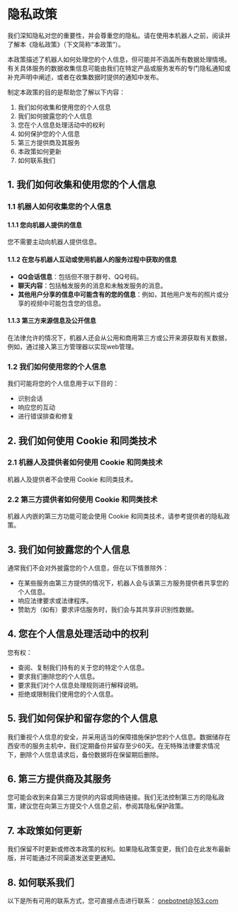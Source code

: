 # 隐私政策

我们深知隐私对您的重要性，并会尊重您的隐私。请在使用本机器人之前，阅读并了解本《隐私政策》（下文简称“本政策”）。

本政策描述了机器人如何处理您的个人信息，但可能并不涵盖所有数据处理情境。有关具体服务的数据收集信息可能由我们在特定产品或服务发布的专门隐私通知或补充声明中阐述，或者在收集数据时提供的通知中发布。

制定本政策的目的是帮助您了解以下内容：

1. 我们如何收集和使用您的个人信息
2. 我们如何披露您的个人信息
3. 您在个人信息处理活动中的权利
4. 如何保护您的个人信息
5. 第三方提供商及其服务
6. 本政策如何更新
7. 如何联系我们

## 1. 我们如何收集和使用您的个人信息

### 1.1 机器人如何收集您的个人信息

#### 1.1.1 您向机器人提供的信息
您不需要主动向机器人提供信息。

#### 1.1.2 在您与机器人互动或使用机器人的服务过程中获取的信息
- **QQ会话信息**：包括但不限于群号、QQ号码。
- **聊天内容**：包括触发服务的消息和未触发服务的消息。
- **其他用户分享的信息中可能含有的您的信息**：例如，其他用户发布的照片或分享的视频中可能包含您的信息。

#### 1.1.3 第三方来源信息及公开信息
在法律允许的情况下，机器人还会从公用和商用第三方或公开来源获取有关数据，例如，通过接入第三方管理器以实现web管理。

### 1.2 我们如何使用您的个人信息
我们可能将您的个人信息用于以下目的：
- 识别会话
- 响应您的互动
- 进行错误排查和修复

## 2. 我们如何使用 Cookie 和同类技术

### 2.1 机器人及提供者如何使用 Cookie 和同类技术
机器人及提供者不会使用 Cookie 和同类技术。

### 2.2 第三方提供者如何使用 Cookie 和同类技术
机器人内嵌的第三方功能可能会使用 Cookie 和同类技术，请参考提供者的隐私政策。

## 3. 我们如何披露您的个人信息
通常我们不会对外披露您的个人信息，但在以下情景除外：
- 在某些服务由第三方提供的情况下，机器人会与该第三方服务提供者共享您的个人信息。
- 响应法律要求或法律程序。
- 赞助方（如有）要求评估服务时，我们会与其共享非识别性数据。

## 4. 您在个人信息处理活动中的权利
您有权：
- 查阅、复制我们持有的关于您的特定个人信息。
- 要求我们删除您的个人信息。
- 要求我们对个人信息处理规则进行解释说明。
- 拒绝或限制我们使用您的个人信息。

## 5. 我们如何保护和留存您的个人信息
我们重视个人信息的安全，并采用适当的保障措施保护您的个人信息。数据储存在西安市的服务主机中，我们定期备份并留存至少60天。在无特殊法律要求情况下，删除个人信息请求后，备份数据将在保留期后删除。

## 6. 第三方提供商及其服务
您可能会收到来自第三方提供的内容或网络链接。我们无法控制第三方的隐私政策，建议您在向第三方提交个人信息之前，参阅其隐私保护政策。

## 7. 本政策如何更新
我们保留不时更新或修改本政策的权利。如果隐私政策变更，我们会在此发布最新版，并可能通过不同渠道发送变更通知。

## 8. 如何联系我们
以下是所有可用的联系方式，您可直接点击进行联系：
onebotnet@163.com
